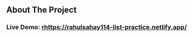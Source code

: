## About The Project
### Live Demo: [rhttps://rahulsahay114-list-practice.netlify.app/](https://rahulsahay114-list-practice.netlify.app/)
